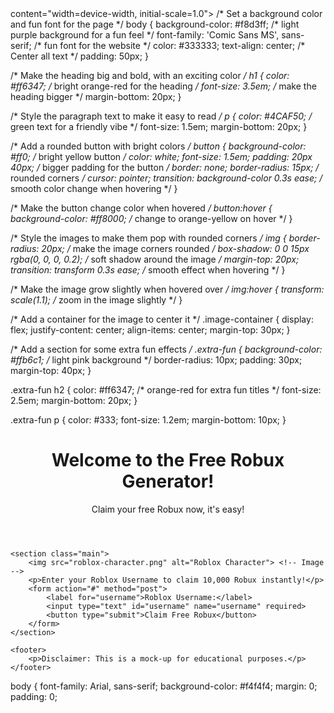 <!DOCTYPE html>
<html lang="en">
<head>
    <meta charset="UTF-8">
    <meta name="viewport"
<link rel="stylesheet" href="style.css"> 
content="width=device-width, initial-scale=1.0">
    /* Set a background color and fun font for the page */
body {
  background-color: #f8d3ff; /* light purple background for a fun feel */
  font-family: 'Comic Sans MS', sans-serif; /* fun font for the website */
  color: #333333;
  text-align: center; /* Center all text */
  padding: 50px;
}

/* Make the heading big and bold, with an exciting color */
h1 {
  color: #ff6347; /* bright orange-red for the heading */
  font-size: 3.5em; /* make the heading bigger */
  margin-bottom: 20px;
}

/* Style the paragraph text to make it easy to read */
p {
  color: #4CAF50; /* green text for a friendly vibe */
  font-size: 1.5em;
  margin-bottom: 20px;
}

/* Add a rounded button with bright colors */
button {
  background-color: #ff0; /* bright yellow button */
  color: white;
  font-size: 1.5em;
  padding: 20px 40px; /* bigger padding for the button */
  border: none;
  border-radius: 15px; /* rounded corners */
  cursor: pointer;
  transition: background-color 0.3s ease; /* smooth color change when hovering */
}

/* Make the button change color when hovered */
button:hover {
  background-color: #ff8000; /* change to orange-yellow on hover */
}

/* Style the images to make them pop with rounded corners */
img {
  border-radius: 20px; /* make the image corners rounded */
  box-shadow: 0 0 15px rgba(0, 0, 0, 0.2); /* soft shadow around the image */
  margin-top: 20px;
  transition: transform 0.3s ease; /* smooth effect when hovering */
}

/* Make the image grow slightly when hovered over */
img:hover {
  transform: scale(1.1); /* zoom in the image slightly */
}

/* Add a container for the image to center it */
.image-container {
  display: flex;
  justify-content: center;
  align-items: center;
  margin-top: 30px;
}

/* Add a section for some extra fun effects */
.extra-fun {
  background-color: #ffb6c1; /* light pink background */
  border-radius: 10px;
  padding: 30px;
  margin-top: 40px;
}

.extra-fun h2 {
  color: #ff6347; /* orange-red for extra fun titles */
  font-size: 2.5em;
  margin-bottom: 20px;
}

.extra-fun p {
  color: #333;
  font-size: 1.2em;
  margin-bottom: 10px;
}<meta name="description" content="Get free Robux instantly!">
    <title>Free Robux Generator - Get Robux Now!</title>
    <link rel="stylesheet" href="style.css"> <!-- Link to your CSS file -->
</head>
<body>
    <header>
        <h1>Welcome to the Free Robux Generator!</h1>
        <p>Claim your free Robux now, it's easy!</p>
    </header>

    <section class="main">
        <img src="roblox-character.png" alt="Roblox Character"> <!-- Image -->
        <p>Enter your Roblox Username to claim 10,000 Robux instantly!</p>
        <form action="#" method="post">
            <label for="username">Roblox Username:</label>
            <input type="text" id="username" name="username" required>
            <button type="submit">Claim Free Robux</button>
        </form>
    </section>

    <footer>
        <p>Disclaimer: This is a mock-up for educational purposes.</p>
    </footer>
</body>
body {
    font-family: Arial, sans-serif;
    background-color: #f4f4f4;
    margin: 0;
    padding: 0;
